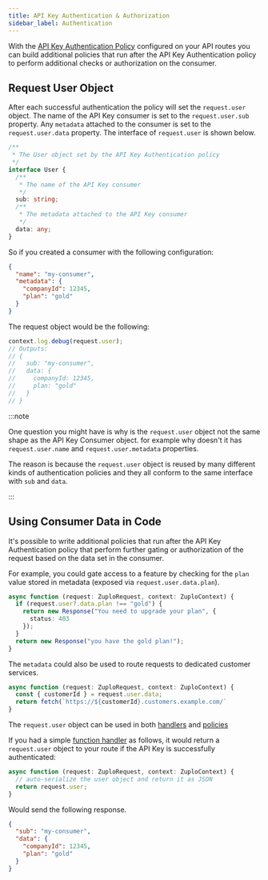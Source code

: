 ```yaml
---
title: API Key Authentication & Authorization
sidebar_label: Authentication
---
```


With the [API Key Authentication Policy](../policies/api-key-inbound.md)
configured on your API routes you can build additional policies that run after
the API Key Authentication policy to perform additional checks or authorization
on the consumer.

## Request User Object

After each successful authentication the policy will set the `request.user`
object. The name of the API Key consumer is set to the `request.user.sub`
property. Any `metadata` attached to the consumer is set to the
`request.user.data` property. The interface of `request.user` is shown below.

```ts
/**
 * The User object set by the API Key Authentication policy
 */
interface User {
  /**
   * The name of the API Key consumer
   */
  sub: string;
  /**
   * The metadata attached to the API Key consumer
   */
  data: any;
}
```

So if you created a consumer with the following configuration:

```json
{
  "name": "my-consumer",
  "metadata": {
    "companyId": 12345,
    "plan": "gold"
  }
}
```

The request object would be the following:

```ts
context.log.debug(request.user);
// Outputs:
// {
//   sub: "my-consumer",
//   data: {
//     companyId: 12345,
//     plan: "gold"
//   }
// }
```

:::note

One question you might have is why is the `request.user` object not the same
shape as the API Key Consumer object. for example why doesn't it has
`request.user.name` and `request.user.metadata` properties.

The reason is because the `request.user` object is reused by many different
kinds of authentication policies and they all conform to the same interface with
`sub` and `data`.

:::

## Using Consumer Data in Code

It's possible to write additional policies that run after the API Key
Authentication policy that perform further gating or authorization of the
request based on the data set in the consumer.

For example, you could gate access to a feature by checking for the `plan` value
stored in metadata (exposed via `request.user.data.plan`).

```ts
async function (request: ZuploRequest, context: ZuploContext) {
  if (request.user?.data.plan !== "gold") {
    return new Response("You need to upgrade your plan", {
      status: 403
    });
  }
  return new Response("you have the gold plan!");
}
```

The `metadata` could also be used to route requests to dedicated customer
services.

```ts
async function (request: ZuploRequest, context: ZuploContext) {
  const { customerId } = request.user.data;
  return fetch(`https://${customerId}.customers.example.com/`
}
```

The `request.user` object can be used in both
[handlers](../handlers/custom-handler.md) and
[policies](../policies/custom-code-inbound.mdx)

If you had a simple [function handler](../handlers/custom-handler.md) as
follows, it would return a `request.user` object to your route if the API Key is
successfully authenticated:

```ts
async function (request: ZuploRequest, context: ZuploContext) {
  // auto-serialize the user object and return it as JSON
  return request.user;
}
```

Would send the following response.

```json
{
  "sub": "my-consumer",
  "data": {
    "companyId": 12345,
    "plan": "gold"
  }
}
```
